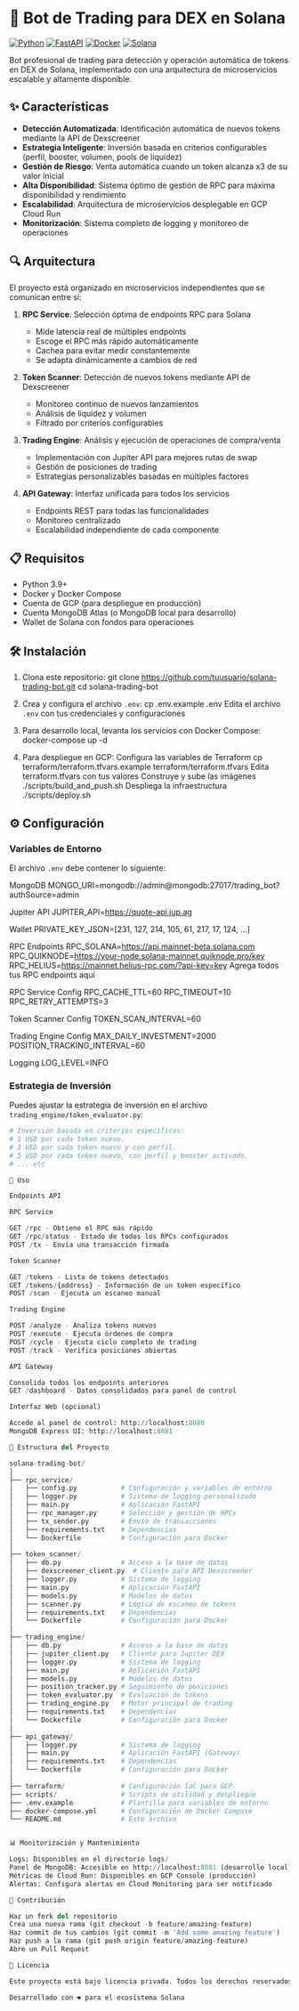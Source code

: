 # 🚀 Bot de Trading para DEX en Solana

[![Python](https://img.shields.io/badge/Python-3.9%2B-blue)](https://www.python.org/)
[![FastAPI](https://img.shields.io/badge/FastAPI-0.95%2B-green)](https://fastapi.tiangolo.com/)
[![Docker](https://img.shields.io/badge/Docker-Enabled-blue)](https://www.docker.com/)
[![Solana](https://img.shields.io/badge/Solana-Mainnet-orange)](https://solana.com/)

Bot profesional de trading para detección y operación automática de tokens en DEX de Solana, implementado con una arquitectura de microservicios escalable y altamente disponible.

## ✨ Características

- **Detección Automatizada**: Identificación automática de nuevos tokens mediante la API de Dexscreener
- **Estrategia Inteligente**: Inversión basada en criterios configurables (perfil, booster, volumen, pools de liquidez)
- **Gestión de Riesgo**: Venta automática cuando un token alcanza x3 de su valor inicial
- **Alta Disponibilidad**: Sistema óptimo de gestión de RPC para máxima disponibilidad y rendimiento
- **Escalabilidad**: Arquitectura de microservicios desplegable en GCP Cloud Run
- **Monitorización**: Sistema completo de logging y monitoreo de operaciones

## 🔍 Arquitectura

El proyecto está organizado en microservicios independientes que se comunican entre sí:

1. **RPC Service**: Selección óptima de endpoints RPC para Solana
   - Mide latencia real de múltiples endpoints
   - Escoge el RPC más rápido automáticamente
   - Cachea para evitar medir constantemente
   - Se adapta dinámicamente a cambios de red

2. **Token Scanner**: Detección de nuevos tokens mediante API de Dexscreener
   - Monitoreo continuo de nuevos lanzamientos
   - Análisis de liquidez y volumen
   - Filtrado por criterios configurables

3. **Trading Engine**: Análisis y ejecución de operaciones de compra/venta
   - Implementación con Jupiter API para mejores rutas de swap
   - Gestión de posiciones de trading
   - Estrategias personalizables basadas en múltiples factores

4. **API Gateway**: Interfaz unificada para todos los servicios
   - Endpoints REST para todas las funcionalidades
   - Monitoreo centralizado
   - Escalabilidad independiente de cada componente

## 📋 Requisitos

- Python 3.9+
- Docker y Docker Compose
- Cuenta de GCP (para despliegue en producción)
- Cuenta MongoDB Atlas (o MongoDB local para desarrollo)
- Wallet de Solana con fondos para operaciones

## 🛠️ Instalación

1. Clona este repositorio:
git clone https://github.com/tuusuario/solana-trading-bot.git
cd solana-trading-bot

2. Crea y configura el archivo `.env`:
cp .env.example .env
Edita el archivo `.env` con tus credenciales y configuraciones

3. Para desarrollo local, levanta los servicios con Docker Compose:
docker-compose up -d

4. Para despliegue en GCP:
Configura las variables de Terraform
cp terraform/terraform.tfvars.example terraform/terraform.tfvars
Edita terraform.tfvars con tus valores
Construye y sube las imágenes
./scripts/build_and_push.sh
Despliega la infraestructura
./scripts/deploy.sh

## ⚙️ Configuración

### Variables de Entorno

El archivo `.env` debe contener lo siguiente:

MongoDB
MONGO_URI=mongodb://admin@mongodb:27017/trading_bot?authSource=admin

Jupiter API
JUPITER_API=https://quote-api.jup.ag

Wallet
PRIVATE_KEY_JSON=[231, 127, 214, 105, 61, 217, 17, 124, ...]

RPC Endpoints
RPC_SOLANA=https://api.mainnet-beta.solana.com
RPC_QUIKNODE=https://your-node.solana-mainnet.quiknode.pro/key
RPC_HELIUS=https://mainnet.helius-rpc.com/?api-key=key
Agrega todos tus RPC endpoints aquí

RPC Service Config
RPC_CACHE_TTL=60
RPC_TIMEOUT=10
RPC_RETRY_ATTEMPTS=3

Token Scanner Config
TOKEN_SCAN_INTERVAL=60

Trading Engine Config
MAX_DAILY_INVESTMENT=2000
POSITION_TRACKING_INTERVAL=60

Logging
LOG_LEVEL=INFO

### Estrategia de Inversión

Puedes ajustar la estrategia de inversión en el archivo `trading_engine/token_evaluator.py`:

```python
# Inversión basada en criterios específicos:
# 1 USD por cada token nuevo.
# 3 USD por cada token nuevo y con perfil.
# 5 USD por cada token nuevo, con perfil y booster activado.
# ... etc

🚦 Uso

Endpoints API

RPC Service

GET /rpc - Obtiene el RPC más rápido
GET /rpc/status - Estado de todos los RPCs configurados
POST /tx - Envía una transacción firmada

Token Scanner

GET /tokens - Lista de tokens detectados
GET /tokens/{address} - Información de un token específico
POST /scan - Ejecuta un escaneo manual

Trading Engine

POST /analyze - Analiza tokens nuevos
POST /execute - Ejecuta órdenes de compra
POST /cycle - Ejecuta ciclo completo de trading
POST /track - Verifica posiciones abiertas

API Gateway

Consolida todos los endpoints anteriores
GET /dashboard - Datos consolidados para panel de control

Interfaz Web (opcional)

Accede al panel de control: http://localhost:8080
MongoDB Express UI: http://localhost:8081

📂 Estructura del Proyecto

solana-trading-bot/
│
├── rpc_service/
│   ├── config.py           # Configuración y variables de entorno
│   ├── logger.py           # Sistema de logging personalizado
│   ├── main.py             # Aplicación FastAPI
│   ├── rpc_manager.py      # Selección y gestión de RPCs
│   ├── tx_sender.py        # Envío de transacciones
│   ├── requirements.txt    # Dependencias
│   └── Dockerfile          # Configuración para Docker
│
├── token_scanner/
│   ├── db.py               # Acceso a la base de datos
│   ├── dexscreener_client.py  # Cliente para API Dexscreener
│   ├── logger.py           # Sistema de logging
│   ├── main.py             # Aplicación FastAPI
│   ├── models.py           # Modelos de datos
│   ├── scanner.py          # Lógica de escaneo de tokens
│   ├── requirements.txt    # Dependencias
│   └── Dockerfile          # Configuración para Docker
│
├── trading_engine/
│   ├── db.py               # Acceso a la base de datos
│   ├── jupiter_client.py   # Cliente para Jupiter DEX
│   ├── logger.py           # Sistema de logging
│   ├── main.py             # Aplicación FastAPI
│   ├── models.py           # Modelos de datos
│   ├── position_tracker.py # Seguimiento de posiciones
│   ├── token_evaluator.py  # Evaluación de tokens
│   ├── trading_engine.py   # Motor principal de trading
│   ├── requirements.txt    # Dependencias
│   └── Dockerfile          # Configuración para Docker
│
├── api_gateway/
│   ├── logger.py           # Sistema de logging
│   ├── main.py             # Aplicación FastAPI (Gateway)
│   ├── requirements.txt    # Dependencias
│   └── Dockerfile          # Configuración para Docker
│
├── terraform/              # Configuración IaC para GCP
├── scripts/                # Scripts de utilidad y despliegue
├── .env.example            # Plantilla para variables de entorno
├── docker-compose.yml      # Configuración de Docker Compose
└── README.md               # Este archivo


📊 Monitorización y Mantenimiento

Logs: Disponibles en el directorio logs/
Panel de MongoDB: Accesible en http://localhost:8081 (desarrollo local)
Métricas de Cloud Run: Disponibles en GCP Console (producción)
Alertas: Configura alertas en Cloud Monitoring para ser notificado

🤝 Contribución

Haz un fork del repositorio
Crea una nueva rama (git checkout -b feature/amazing-feature)
Haz commit de tus cambios (git commit -m 'Add some amazing feature')
Haz push a la rama (git push origin feature/amazing-feature)
Abre un Pull Request

📄 Licencia

Este proyecto está bajo licencia privada. Todos los derechos reservados.

Desarrollado con ❤️ para el ecosistema Solana